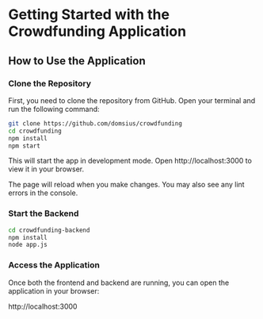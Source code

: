 # Getting Started with the Crowdfunding Application

## How to Use the Application

### Clone the Repository

First, you need to clone the repository from GitHub. Open your terminal and run the following command:

```sh
git clone https://github.com/domsius/crowdfunding
cd crowdfunding
npm install
npm start
```
This will start the app in development mode. Open http://localhost:3000 to view it in your browser.

The page will reload when you make changes. You may also see any lint errors in the console.

### Start the Backend

```sh
cd crowdfunding-backend
npm install
node app.js
```

### Access the Application

Once both the frontend and backend are running, you can open the application in your browser:

http://localhost:3000